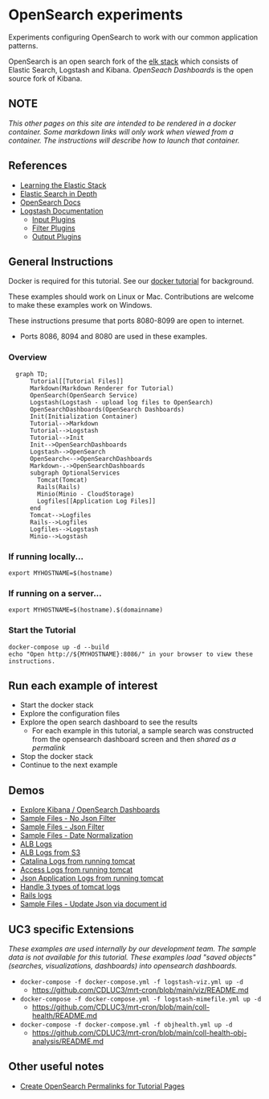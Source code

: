 # OpenSearch experiments

Experiments configuring OpenSearch to work with our common application patterns.

OpenSearch is an open search fork of the [elk stack](https://aws.amazon.com/what-is/elk-stack/#:~:text=The%20ELK%20stack%20is%20an,Elasticsearch%2C%20Logstash%2C%20and%20Kibana.) which consists of Elastic Search, Logstash and Kibana.  *OpenSeach Dashboards*
is the open source fork of Kibana.  

## NOTE
_This other pages on this site are intended to be rendered in a docker container.  Some markdown links will only work when viewed from a container. The instructions will describe how to launch that container._

## References
- [Learning the Elastic Stack](https://www.linkedin.com/learning/learning-the-elastic-stack-2?u=76816210)
- [Elastic Search in Depth](https://www.linkedin.com/learning/elasticsearch-in-depth?u=76816210)
- [OpenSearch Docs](https://opensearch.org/docs/latest/)
- [Logstash Documentation](https://www.elastic.co/guide/en/logstash/current/index.html)
  - [Input Plugins](https://www.elastic.co/guide/en/logstash/current/input-plugins.html)
  - [Filter Plugins](https://www.elastic.co/guide/en/logstash/current/filter-plugins.html)
  - [Output Plugins](https://www.elastic.co/guide/en/logstash/current/output-plugins.html)
  
## General Instructions

Docker is required for this tutorial.  See our [docker tutorial](https://cdluc3.github.io/docker-tutorial/) for background.

These examples should work on Linux or Mac.  Contributions are welcome to make these examples work on Windows.

These instructions presume that ports 8080-8099 are open to internet.  

- Ports 8086, 8094 and 8080 are used in these examples.

### Overview
```mermaid
  graph TD;
      Tutorial[[Tutorial Files]]
      Markdown(Markdown Renderer for Tutorial)
      OpenSearch(OpenSearch Service)
      Logstash(Logstash - upload log files to OpenSearch)
      OpenSearchDashboards(OpenSearch Dashboards)
      Init(Initialization Container)
      Tutorial-->Markdown
      Tutorial-->Logstash
      Tutorial-->Init
      Init-->OpenSearchDashboards
      Logstash-->OpenSearch
      OpenSearch<-->OpenSearchDashboards
      Markdown-.->OpenSearchDashboards
      subgraph OptionalServices
        Tomcat(Tomcat)
        Rails(Rails)
        Minio(Minio - CloudStorage)
        Logfiles[[Application Log Files]]
      end
      Tomcat-->Logfiles
      Rails-->Logfiles
      Logfiles-->Logstash
      Minio-->Logstash
```


### If running locally...

```
export MYHOSTNAME=$(hostname)
```

### If running on a server...

```
export MYHOSTNAME=$(hostname).$(domainname)
```

### Start the Tutorial
```
docker-compose up -d --build
echo "Open http://${MYHOSTNAME}:8086/" in your browser to view these instructions.

```

## Run each example of interest
- Start the docker stack
- Explore the configuration files
- Explore the open search dashboard to see the results
  - For each example in this tutorial, a sample search was constructed from the opensearch dashboard screen and then _shared as a permalink_
- Stop the docker stack
- Continue to the next example


## Demos
- [Explore Kibana / OpenSearch Dashboards](docs/kibana.md)
- [Sample Files - No Json Filter](docs/sample1.md)
- [Sample Files - Json Filter](docs/sample1_with_json.md)
- [Sample Files - Date Normalization](docs/sample1_with_json_datenorm.md)
- [ALB Logs](docs/alb.md)
- [ALB Logs from S3](docs/alb_s3.md)
- [Catalina Logs from running tomcat](docs/tomcat-catalina.md)
- [Access Logs from running tomcat](docs/tomcat-access.md)
- [Json Application Logs from running tomcat](docs/tomcat-app-logs.md)
- [Handle 3 types of tomcat logs](docs/tomcat-all-logs.md)
- [Rails logs](docs/rails.md)
- [Sample Files - Update Json via document id](docs/sample3_with_json.md)

## UC3 specific Extensions

_These examples are used internally by our development team.  The sample data is not available for this tutorial._
_These examples load "saved objects" (searches, visualizations, dashboards) into opensearch dashboards._

- `docker-compose -f docker-compose.yml -f logstash-viz.yml up -d`
  - https://github.com/CDLUC3/mrt-cron/blob/main/viz/README.md
- `docker-compose -f docker-compose.yml -f logstash-mimefile.yml up -d`
  - https://github.com/CDLUC3/mrt-cron/blob/main/coll-health/README.md
- `docker-compose -f docker-compose.yml -f objhealth.yml up -d`
  - https://github.com/CDLUC3/mrt-cron/blob/main/coll-health-obj-analysis/README.md


## Other useful notes
- [Create OpenSearch Permalinks for Tutorial Pages](docs/permalink.md)